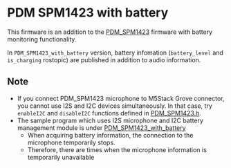 # PDM SPM1423 with battery

This firmware is an addition to the [PDM_SPM1423](https://github.com/jsk-ros-pkg/jsk_3rdparty/tree/master/m5stack_ros/sketches/PDM_SPM1423) firmware with battery monitoring functionality.

In `PDM_SPM1423_with_battery` version, battery infomation (`battery_level` and `is_charging` rostopic) are published in addition to audio information.

## Note
  - If you connect PDM_SPM1423 microphone to M5Stack Grove connector, you cannot use I2S and I2C devices simultaneously. In that case, try `enableI2C` and `disableI2C` functions defined in [PDM_SPM1423.h](https://github.com/jsk-ros-pkg/jsk_3rdparty/tree/master/m5stack_ros/arduino_libraries/PDM_SPM1423.h).
  - The sample program which uses I2S microphone and I2C battery management module is under [PDM_SPM1423_with_battery](https://github.com/jsk-ros-pkg/jsk_3rdparty/tree/master/m5stack_ros/sketches/PDM_SPM1423/PDM_SPM1423_with_battery)
    - When acquiring battery information, the connection to the microphone temporarily stops.
    - Therefore, there are times when the microphone information is temporarily unavailable

